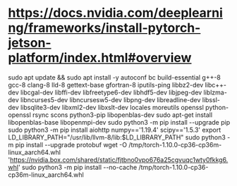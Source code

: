 # https://docs.nvidia.com/deeplearning/frameworks/install-pytorch-jetson-platform/index.html#overview
sudo apt update && sudo apt install -y autoconf bc build-essential g++-8 gcc-8 clang-8 lld-8 gettext-base gfortran-8 iputils-ping libbz2-dev libc++-dev libcgal-dev libffi-dev libfreetype6-dev libhdf5-dev libjpeg-dev liblzma-dev libncurses5-dev libncursesw5-dev libpng-dev libreadline-dev libssl-dev libsqlite3-dev libxml2-dev libxslt-dev locales moreutils openssl python-openssl rsync scons python3-pip libopenblas-dev
sudo apt-get install libopenblas-base libopenmpi-dev
sudo python3 -m pip install --upgrade pip
sudo python3 -m pip install aiohttp numpy=='1.19.4' scipy=='1.5.3'
export LD_LIBRARY_PATH="/usr/lib/llvm-8/lib:$LD_LIBRARY_PATH"
sudo python3 -m pip install --upgrade protobuf
wget -O /tmp/torch-1.10.0-cp36-cp36m-linux_aarch64.whl 'https://nvidia.box.com/shared/static/fjtbno0vpo676a25cgvuqc1wty0fkkg6.whl'
sudo python3 -m pip install --no-cache /tmp/torch-1.10.0-cp36-cp36m-linux_aarch64.whl
